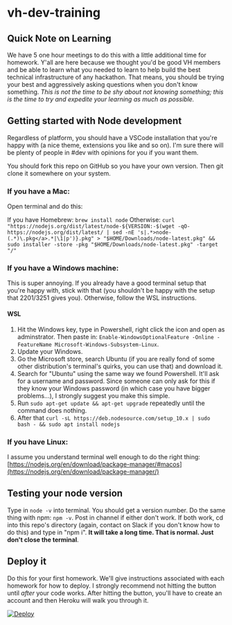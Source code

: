 # vh-dev-training

## Quick Note on Learning

We have 5 one hour meetings to do this with a little additional time for homework. Y'all are here because we thought you'd be good VH members and be able to learn what you needed to learn to help build the best technical infrastructure of any hackathon. That means, you should be trying your best and aggressively asking questions when you don't know something. _This is not the time to be shy about not knowing something; this is the time to try and expedite your learning as much as possible._

## Getting started with Node development

Regardless of platform, you should have a VSCode installation that you're happy with (a nice theme, extensions you like and so on). I'm sure there will be plenty of people in #dev with opinions for you if you want them.

You should fork this repo on GitHub so you have your own version. Then git clone it somewhere on your system.

### If you have a Mac:

Open terminal and do this:

If you have Homebrew: `brew install node`
Otherwise: `curl "https://nodejs.org/dist/latest/node-${VERSION:-$(wget -qO- https://nodejs.org/dist/latest/ | sed -nE 's|.*>node-(.*)\.pkg</a>.*|\1|p')}.pkg" > "$HOME/Downloads/node-latest.pkg" && sudo installer -store -pkg "$HOME/Downloads/node-latest.pkg" -target "/"`

### If you have a Windows machine:

This is super annoying. If you already have a good terminal setup that you're happy with, stick with that (you shouldn't be happy with the setup that 2201/3251 gives you). Otherwise, follow the WSL instructions.

#### WSL

1. Hit the Windows key, type in Powershell, right click the icon and open as adminstrator. Then paste in: `Enable-WindowsOptionalFeature -Online -FeatureName Microsoft-Windows-Subsystem-Linux`.
2. Update your Windows.
3. Go the Microsoft store, search Ubuntu (if you are really fond of some other distribution's terminal's quirks, you can use that) and download it.
4. Search for "Ubuntu" using the same way we found Powershell. It'll ask for a username and password. Since someone can only ask for this if they know your Windows password (in which case you have bigger problems...), I strongly suggest you make this simple.
5. Run `sudo apt-get update && apt-get upgrade` repeatedly until the command does nothing.
6. After that `curl -sL https://deb.nodesource.com/setup_10.x | sudo bash - && sudo apt install nodejs`

### If you have Linux:

I assume you understand terminal well enough to do the right thing: [https://nodejs.org/en/download/package-manager/#macos](https://nodejs.org/en/download/package-manager/)

## Testing your node version

Type in `node -v` into terminal. You should get a version number. Do the same thing with npm: `npm -v`. Post in channel if either don't work.
If both work, cd into this repo's directory (again, contact on Slack if you don't know how to do this) and type in "npm i". **It will take a long time. That is normal. Just don't close the terminal**.

## Deploy it

Do this for your first homework. We'll give instructions associated with each homework for how to deploy. I strongly recommend not hitting the button until _after_ your code works. After hitting the button, you'll have to create an account and then Heroku will walk you through it.

[![Deploy](https://www.herokucdn.com/deploy/button.svg)](https://heroku.com/deploy)
